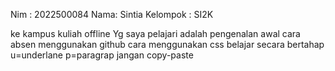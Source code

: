 Nim : 2022500084
Nama: Sintia
Kelompok : SI2K

ke kampus kuliah offline
Yg saya pelajari adalah pengenalan awal cara absen menggunakan github
cara menggunakan css
belajar secara bertahap
u=underlane
p=paragrap
jangan copy-paste
